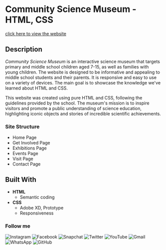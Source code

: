 # Community Science Museum - HTML, CSS

[click here to view the website](https://nenorvalls2024.github.io/Community-Science-Museum/)

## Description

_Community Science Museum_ is an interactive science museum that targets primary and middle school children aged 7-15, as well as families with young children. The website is designed to be informative and appealing to middle school students and their parents. It is responsive and easy to use on a variety of devices. The main goal is to showcase the knowledge we've learned about HTML and CSS.

This website was created using pure HTML and CSS, following the guidelines provided by the school. The museum's mission is to inspire visitors and promote a public understanding of science education, highlighting iconic objects and stories of incredible scientific achievements.

### Site Structure

- Home Page
- Get Involved Page
- Exhibitions Page
- Events Page
- Visit Page
- Contact Page

## Built With

- **HTML**
  - Semantic coding
- **CSS**
  - Adobe XD, Prototype
  - Responsiveness

### Follow me

<span><img src="https://img.shields.io/badge/Instagram-E4405F?style=for-the-badge&logo=instagram&logoColor=white" alt="Instagram"></span>
<span><img src="https://img.shields.io/badge/Facebook-1877F2?style=for-the-badge&logo=facebook&logoColor=white" alt="Facebook"></span>
<span><img src="https://img.shields.io/badge/Snapchat-FFFC00?style=for-the-badge&logo=snapchat&logoColor=white" alt="Snapchat"></span>
<span><img src="https://img.shields.io/badge/Twitter-1DA1F2?style=for-the-badge&logo=twitter&logoColor=white" alt="Twitter"></span>
<span><img src="https://img.shields.io/badge/YouTube-FF0000?style=for-the-badge&logo=youtube&logoColor=white" alt="YouTube"></span>
<span><img src="https://img.shields.io/badge/Gmail-D14836?style=for-the-badge&logo=gmail&logoColor=white" alt="Gmail"></span>
<span><img src="https://img.shields.io/badge/WhatsApp-25D366?style=for-the-badge&logo=whatsapp&logoColor=white" alt="WhatsApp"></span>
<span><img src="https://img.shields.io/badge/GitHub-100000?style=for-the-badge&logo=github&logoColor=white" alt="GitHub"></span>
